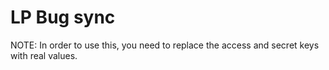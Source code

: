 # LP Bug sync

NOTE: In order to use this, you need to replace the access and secret keys with real values.
